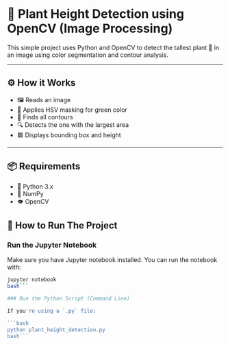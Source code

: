 # 🌿 Plant Height Detection using OpenCV (Image Processing)

This simple project uses Python and OpenCV to detect the tallest plant 🌱 in an image using color segmentation and contour analysis.

---

## ⚙️ How it Works

- 🖼️ Reads an image
- 🎨 Applies HSV masking for green color
- 📏 Finds all contours
- 🔍 Detects the one with the largest area
- 🟩 Displays bounding box and height

---

## 📦 Requirements

- 🐍 Python 3.x
- 🧠 NumPy
- 👁️ OpenCV


## 🚀 How to Run The Project

### Run the Jupyter Notebook

Make sure you have Jupyter notebook installed. You can run the notebook with:

```bash
jupyter notebook
bash```

### Run the Python Script (Command Line)

If you're using a `.py` file:

```bash
python plant_height_detection.py
bash```

